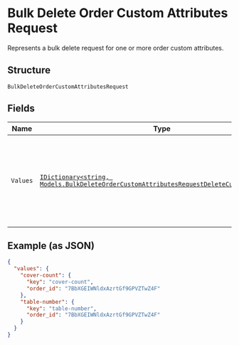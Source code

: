 
# Bulk Delete Order Custom Attributes Request

Represents a bulk delete request for one or more order custom attributes.

## Structure

`BulkDeleteOrderCustomAttributesRequest`

## Fields

| Name | Type | Tags | Description |
|  --- | --- | --- | --- |
| `Values` | [`IDictionary<string, Models.BulkDeleteOrderCustomAttributesRequestDeleteCustomAttribute>`](../../doc/models/bulk-delete-order-custom-attributes-request-delete-custom-attribute.md) | Required | A map of requests that correspond to individual delete operations for custom attributes. |

## Example (as JSON)

```json
{
  "values": {
    "cover-count": {
      "key": "cover-count",
      "order_id": "7BbXGEIWNldxAzrtGf9GPVZTwZ4F"
    },
    "table-number": {
      "key": "table-number",
      "order_id": "7BbXGEIWNldxAzrtGf9GPVZTwZ4F"
    }
  }
}
```

